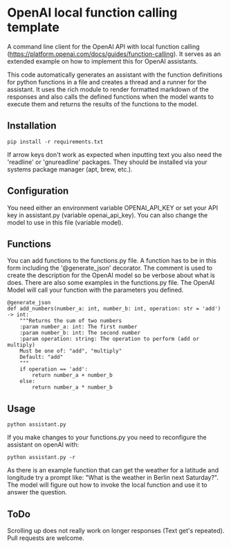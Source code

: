 # OpenAI local function calling template

A command line client for the OpenAI API with local function calling (https://platform.openai.com/docs/guides/function-calling).
It serves as an extended example on how to implement this for OpenAI assistants. 

This code automatically generates an assistant with the function definitions for python functions in a file and creates a thread and a runner for the assistant. It uses the rich module to render formatted markdown of the responses and also calls the defined functions when the model wants to execute them and returns the results of the functions to the model.

## Installation

    pip install -r requirements.txt

If arrow keys don't work as expected when inputting text you also need the 'readline' or 'gnureadline' packages. 
They should be installed via your systems package manager (apt, brew, etc.).

## Configuration

You need either an environment variable OPENAI_API_KEY or set your API key in assistant.py (variable openai_api_key).
You can also change the model to use in this file (variable model).

## Functions

You can add functions to the functions.py file. A function has to be in this form including the '@generate_json' decorator.
The comment is used to create the description for the OpenAI model so be verbose about what is does.
There are also some examples in the functions.py file. The OpenAI Model will call your function with the parameters you defined.

```
@generate_json
def add_numbers(number_a: int, number_b: int, operation: str = 'add') -> int:
    """Returns the sum of two numbers
    :param number_a: int: The first number
    :param number_b: int: The second number
    :param operation: string: The operation to perform (add or multiply)
    Must be one of: "add", "multiply"
    Default: "add"
    """
    if operation == 'add':
        return number_a + number_b
    else:
        return number_a * number_b
```

## Usage

    python assistant.py

If you make changes to your functions.py you need to reconfigure the assistant on openAI with:

    python assistant.py -r

As there is an example function that can get the weather for a latitude and longitude try a prompt like:
"What is the weather in Berlin next Saturday?". The model will figure out how to invoke the local function and use it to answer the question.

## ToDo

Scrolling up does not really work on longer responses (Text get's repeated).
Pull requests are welcome.
